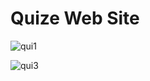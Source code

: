 <h1>Quize Web Site</h1>

![qui1](https://github.com/rishininawodi/Quiz_Web_Site/assets/123630889/c42194dc-7b50-4753-8582-71508d3365ba)

![qui3](https://github.com/rishininawodi/Quiz_Web_Site/assets/123630889/8ee91974-7fff-46a5-8d71-aa81bd258f7d)

